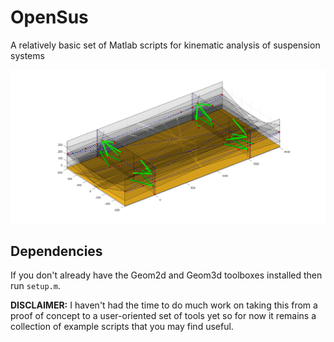 # OpenSus
A relatively basic set of Matlab scripts for kinematic analysis of suspension systems

![An example of a full FSAE vehicle suspension geometry with a myriad of kinematic planes and axes](Images/OpenSusExample.png)

## Dependencies
If you don't already have the Geom2d and Geom3d toolboxes installed then run `setup.m`.

**DISCLAIMER:** I haven't had the time to do much work on taking this from a proof of concept to a user-oriented set of tools yet so for now it remains a collection of example scripts that you may find useful.
